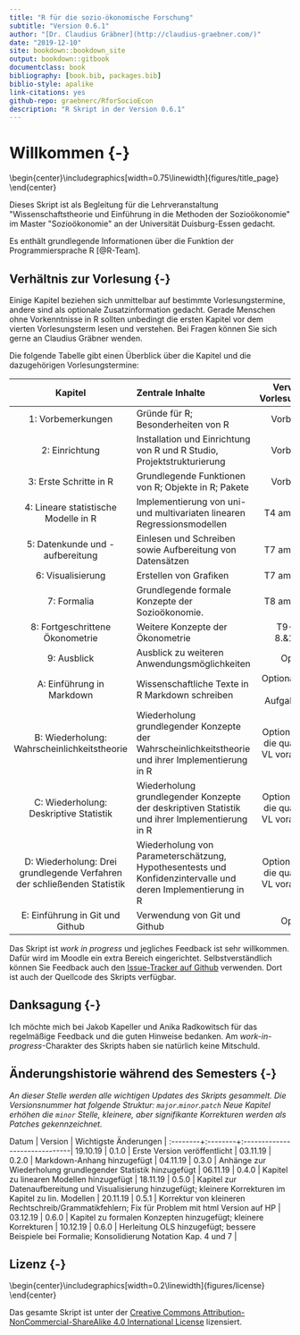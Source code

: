 ```yaml
--- 
title: "R für die sozio-ökonomische Forschung"
subtitle: "Version 0.6.1"
author: "[Dr. Claudius Gräbner](http://claudius-graebner.com/)"
date: "2019-12-10" 
site: bookdown::bookdown_site
output: bookdown::gitbook
documentclass: book
bibliography: [book.bib, packages.bib]
biblio-style: apalike
link-citations: yes
github-repo: graebnerc/RforSocioEcon
description: "R Skript in der Version 0.6.1"
---
```


# Willkommen {-}


\begin{center}\includegraphics[width=0.75\linewidth]{figures/title_page} \end{center}

Dieses Skript ist als Begleitung für die Lehrveranstaltung 
"Wissenschaftstheorie und Einführung in die Methoden der Sozioökonomie"
im Master "Sozioökonomie" an der Universität Duisburg-Essen gedacht.

Es enthält grundlegende Informationen über die Funktion der
Programmiersprache R [@R-Team]. 

## Verhältnis zur Vorlesung {-}

Einige Kapitel beziehen sich unmittelbar auf bestimmte Vorlesungstermine,
andere sind als optionale Zusatzinformation gedacht.
Gerade Menschen ohne Vorkenntnisse in R sollten unbedingt die ersten Kapitel
vor dem vierten Vorlesungsterm lesen und verstehen. Bei Fragen können Sie sich
gerne an Claudius Gräbner wenden.

Die folgende Tabelle gibt einen Überblick über die Kapitel und die dazugehörigen
Vorlesungstermine:

Kapitel              | Zentrale Inhalte            | Verwandter Vorlesungstermin |
|:------------------:|:----------------------------|:---------------------------:|
| 1: Vorbemerkungen | Gründe für R; Besonderheiten von R | Vorbereitung |
| 2: Einrichtung | Installation und Einrichtung von R und R Studio, Projektstrukturierung | Vorbereitung |
| 3: Erste Schritte in R | Grundlegende Funktionen von R; Objekte in R; Pakete | Vorbereitung |
| 4: Lineare statistische Modelle in R | Implementierung von uni- und multivariaten linearen Regressionsmodellen | T4 am 06.11.19 |
| 5: Datenkunde und -aufbereitung | Einlesen und Schreiben sowie Aufbereitung von Datensätzen | T7 am 27.11.19 |
| 6: Visualisierung | Erstellen von Grafiken | T7 am 27.11.19 |
| 7: Formalia | Grundlegende formale Konzepte der Sozioökonomie. | T8 am 11.12.19 |
| 8: Fortgeschrittene Ökonometrie | Weitere Konzepte der Ökonometrie | T9-10 am 8.&15.1.20|
| 9: Ausblick | Ausblick zu weiteren Anwendungsmöglichkeiten | Optional |
| A: Einführung in Markdown | Wissenschaftliche Texte in R Markdown schreiben |Optional; relevant für Aufgabenblätter|
| B: Wiederholung: Wahrscheinlichkeitstheorie  | Wiederholung grundlegender Konzepte der Wahrscheinlichkeitstheorie und ihrer Implementierung in R | Optional; wird für die quantitativen VL vorausgesetzt |
| C: Wiederholung: Deskriptive Statistik  | Wiederholung grundlegender Konzepte der deskriptiven Statistik und ihrer Implementierung in R | Optional; wird für die quantitativen VL vorausgesetzt |
| D: Wiederholung: Drei grundlegende Verfahren der schließenden Statistik  | Wiederholung von Parameterschätzung, Hypothesentests und Konfidenzintervalle und deren Implementierung in R| Optional; wird für die quantitativen VL vorausgesetzt |
| E: Einführung in Git und Github | Verwendung von Git und Github | Optional |

Das Skript ist *work in progress* und jegliches Feedback ist sehr willkommen.
Dafür wird im Moodle ein extra Bereich eingerichtet.
Selbstverständlich können Sie Feedback auch den 
[Issue-Tracker auf Github](https://github.com/graebnerc/RforSocioEcon/issues) 
verwenden. Dort ist auch der Quellcode des Skripts verfügbar.

## Danksagung {-}

Ich möchte mich bei Jakob Kapeller und Anika Radkowitsch für das regelmäßige 
Feedback und die guten Hinweise bedanken. Am *work-in-progress*-Charakter
des Skripts haben sie natürlich keine Mitschuld.

## Änderungshistorie während des Semesters {-}

*An dieser Stelle werden alle wichtigen Updates des Skripts gesammelt.*
*Die Versionsnummer hat folgende Struktur: `major`.`minor`.`patch`*
*Neue Kapitel erhöhen die `minor` Stelle, kleinere, aber signifikante*
*Korrekturen werden als Patches gekennzeichnet.*

Datum    | Version | Wichtigste Änderungen         |
:--------+:--------+:------------------------------|
19.10.19 | 0.1.0    | Erste Version veröffentlicht |
03.11.19 | 0.2.0    | Markdown-Anhang hinzugefügt  |
04.11.19 | 0.3.0    | Anhänge zur Wiederholung grundlegender Statistik hinzugefügt  |
06.11.19 | 0.4.0    | Kapitel zu linearen Modellen hinzugefügt  |
18.11.19 | 0.5.0    | Kapitel zur Datenaufbereitung und Visualisierung hinzugefügt; kleinere Korrekturen im Kapitel zu lin. Modellen  |
20.11.19 | 0.5.1    | Korrektur von kleineren Rechtschreib/Grammatikfehlern; Fix für Problem mit html Version auf HP |
03.12.19 | 0.6.0    | Kapitel zu formalen Konzepten hinzugefügt; kleinere Korrekturen |
10.12.19 | 0.6.0    | Herleitung OLS hinzugefügt; bessere Beispiele bei Formalie; Konsolidierung Notation Kap. 4 und 7 |

## Lizenz {-}


\begin{center}\includegraphics[width=0.2\linewidth]{figures/license} \end{center}

Das gesamte Skript ist unter der 
[Creative Commons Attribution-NonCommercial-ShareAlike 4.0 International License](http://creativecommons.org/licenses/by-nc-sa/4.0/)
lizensiert.
